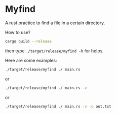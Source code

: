 # Myfind

A rust practice to find a file in a certain directory.

How to use?

```bash
cargo build --release
```

then type `./target/release/myfind -h` for helps.

Here are some examples:

```bash
./target/release/myfind ./ main.rs
```

or

```bash
./target/release/myfind ./ main.rs -v
```

or

```bash
./target/release/myfind ./ main.rs -v -o out.txt
```

